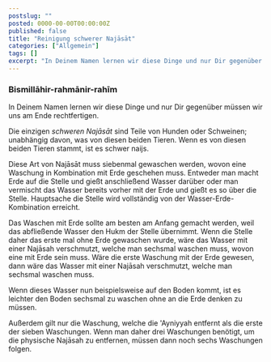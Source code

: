 ```yaml
---
postslug: ""
posted: 0000-00-00T00:00:00Z
published: false
title: "Reinigung schwerer Najāsāt"
categories: ["Allgemein"]
tags: []
excerpt: "In Deinem Namen lernen wir diese Dinge und nur Dir gegenüber müssen wir uns am Ende rechtfertigen.D..."
---
```


### Bismillāhir-rahmānir-rahīm

In Deinem Namen lernen wir diese Dinge und nur Dir gegenüber müssen wir uns am Ende rechtfertigen.

Die einzigen _schweren Najāsāt_ sind Teile von Hunden oder Schweinen; unabhängig davon, was von diesen beiden Tieren.
Wenn es von diesen beiden Tieren stammt, ist es schwer naijs.

Diese Art von Najāsāt muss siebenmal gewaschen werden, wovon eine Waschung in Kombination mit Erde geschehen muss. Entweder man macht Erde auf die Stelle und gießt anschließend Wasser darüber oder man vermischt das Wasser bereits vorher mit der Erde und gießt es so über die Stelle. Hauptsache die Stelle wird vollständig von der Wasser-Erde-Kombination erreicht.

Das Waschen mit Erde sollte am besten am Anfang gemacht werden, weil das abfließende Wasser den Hukm der Stelle übernimmt. Wenn die Stelle daher das erste mal ohne Erde gewaschen wurde, wäre das Wasser mit einer Najāsah verschmutzt, welche man sechsmal waschen muss, wovon eine mit Erde sein muss. Wäre die erste Waschung mit der Erde gewesen, dann wäre das Wasser mit einer Najāsah verschmutzt, welche man sechsmal waschen muss.

Wenn dieses Wasser nun beispielsweise auf den Boden kommt, ist es leichter den Boden sechsmal zu waschen ohne an die Erde denken zu müssen.

Außerdem gilt nur die Waschung, welche die 'Ayniyyah entfernt als die erste der sieben Waschungen. Wenn man daher drei Waschungen benötigt, um die physische Najāsah zu entfernen, müssen dann noch sechs Waschungen folgen.